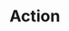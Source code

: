 # Action

<!--
【action】
actions定义了character在环境中被支持的行为选择，定义为actions列表，表示人物可以在环境中执行的动作。
actions分层，high-level，mid-level，low-level。包含各种属性选择。
action是一个可扩展的结构。可以向actions中添加新的action。
->>